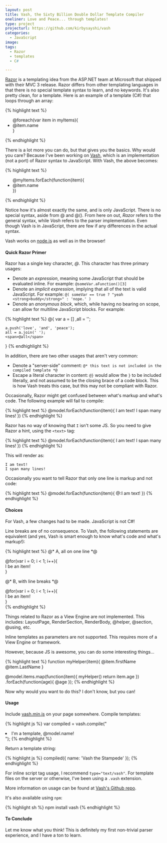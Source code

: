 ```yaml
---
layout: post
title: Vash, the Sixty Billion Double Dollar Template Compiler
oneliner: Love and Peace... through templates!
type: project
projecturl: https://github.com/kirbysayshi/vash
categories:
  - JavaScript
image:
tags:
  - Razor
  - templates
  - C#

---
```


[Razor](http://weblogs.asp.net/scottgu/archive/2010/07/02/introducing-razor.aspx) is a templating idea from the ASP.NET team at Microsoft that shipped with their MVC 3 release. Razor differs from other templating languages in that there is no special template syntax to learn, and no keywords. It's also pretty clean, for a template. Here is an example of a template (C#) that loops through an array:

{% highlight text %}
<ul id="theBigList">
@foreach(var item in myItems){
    <li class="@( i % 2 == 0 ? 'even' : 'odd' )">@item.name</li>
}
</ul>
{% endhighlight %}

There is a lot more you can do, but that gives you the basics. Why would you care? Because I've been working on [Vash](https://github.com/kirbysayshi/vash), which is an implementation (not a port) of Razor syntax to JavaScript. With Vash, the above becomes:

{% highlight text %}
<ul id="theBigList">
@myItems.forEach(function(item){
    <li class="@( i % 2 === 0 ? 'even' : 'odd' )">@item.name</li>
})
</ul>
{% endhighlight %}

Notice how it's almost exactly the same, and is only JavaScript. There is no special syntax, aside from @ and @(). From here on out, _Razor_ refers to the general syntax, while _Vash_ refers to the parser implementation. Even though Vash is in JavaScript, there are few if any differences in the actual syntax.

Vash works on [node.js](http://nodejs.org) as well as in the browser!

#### Quick Razor Primer

Razor has a single key character, _@_. This character has three primary usages:

* Denote an _expression_, meaning some JavaScript that should be evaluated inline. For example: `@someVar.aFunction()[3]`
* Denote an _implicit expression_, implying that all of the text is valid JavaScript. For example: `@( someVar == true ? "yeah <strong>buddy</strong>" : 'nope.' )`
* Denote an _anonymous block_, which, while having no bearing on scope, can allow for multiline JavaScript blocks. For example:

{% highlight text %}
@{
    var  a = []
        ,all = '';
    
    a.push('love', 'and', 'peace');
    all = a.join(' ');
    <span>@all</span>
}
{% endhighlight %}

In addition, there are two other usages that aren't very common:

* Denote a "server-side" comment: `@* this text is not included in the compiled template *@`
* Escape a literal character in content: `@}` would allow the `}` to be included literally, and not assumed to be the closing brace of a code block. This is how Vash treats this case, but this may not be compliant with Razor.

Occasionally, Razor might get confused between what's markup and what's code. The following example will fail to compile:

{% highlight text %}
@model.forEach(function(item){
    I am text!
    I span many lines!
})
{% endhighlight %}

Razor has no way of knowing that `I` isn't some JS. So you need to give Razor a hint, using the `<text>` tag:

{% highlight text %}
@model.forEach(function(item){
    <text>
        I am text!
        I span many lines!
    </text>
})
{% endhighlight %}

This will render as:

    I am text!
    I span many lines!

Occasionally you want to tell Razor that only one line is markup and not code:

{% highlight text %}
@model.forEach(function(item){
    @:I am text!
})
{% endhighlight %}


#### Choices

For Vash, a few changes had to be made. JavaScript is not C#! 

Line breaks are of no consequence. To Vash, the following statements are equivalent (and yes, Vash is smart enough to know what's code and what's markup!):

{% highlight text %}
@* A, all on one line *@
<div class="how"> @for(var i = 0; i < 1; i++){ <div class="item-@i">I be an item!</div> } </div>

@* B, with line breaks *@
<div class="how"> 
@for(var i = 0; i < 1; i++){ 
    <div class="item-@i">I be an item!</div> 
} 
</div>
{% endhighlight %}

Things related to Razor as a View Engine are not implemented. This includes: LayoutPage, RenderSection, RenderBody, @helper, @section, @using, etc.

Inline templates as parameters are not supported. This requires more of a View Engine or framework.

However, because JS is awesome, you can do some interesting things...

{% highlight text %}
function myHelper(item){
    <td>@item.firstName</td>
    <td>@item.LastName</td>
}

@model.items.map(function(item){
    myHelper()
    return item.age
})
.forEach(function(age){
    <td>@age</td>
});
{% endhighlight %}

Now why would you want to do this? I don't know, but you can!

#### Usage

Include [vash.min.js](https://github.com/kirbysayshi/Vash/blob/master/build/vash.min.js) on your page somewhere. Compile templates:

{% highlight js %}
var compiled = vash.compile("<li>I'm a template, @model.name!</li>");
{% endhighlight %}

Return a template string:

{% highlight js %}
compiled({ name: 'Vash the Stampede' });
{% endhighlight %}

For inline script tag usage, I recommend `type="text/vash"`. For template files on the server or otherwise, I've been using a `.vash` extension.

More information on usage can be found at [Vash's Github repo](https://github.com/kirbysayshi/vash).

It's also available using `npm`:

{% highlight sh %}
npm install vash
{% endhighlight %}

#### To Conclude

Let me know what you think! This is definitely my first non-trivial parser experience, and I have a ton to learn. 
